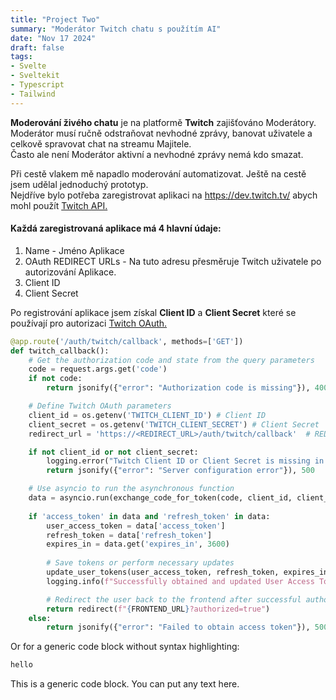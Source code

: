 ```yaml
---
title: "Project Two"
summary: "Moderátor Twitch chatu s použítím AI"
date: "Nov 17 2024"
draft: false
tags:
- Svelte
- Sveltekit
- Typescript
- Tailwind
---
```


**Moderování živého chatu** je na platformě **Twitch** zajišťováno Moderátory. 
Moderátor musí ručně odstraňovat nevhodné zprávy, banovat uživatele a celkově spravovat chat na streamu Majitele.  
Často ale není Moderátor aktivní a nevhodné zprávy nemá kdo smazat. 

Při cestě vlakem mě napadlo moderování automatizovat. Ještě na cestě jsem udělal jednoduchý prototyp.  
Nejdříve bylo potřeba zaregistrovat aplikaci na https://dev.twitch.tv/ abych mohl použít [Twitch API.](https://dev.twitch.tv/docs/api/)  

#### Každá zaregistrovaná aplikace má 4 hlavní údaje:
1. Name - Jméno Aplikace
2. OAuth REDIRECT URLs - Na tuto adresu přesměruje Twitch uživatele po autorizování Aplikace. 
3. Client ID
4. Client Secret  

Po registrování aplikace jsem získal **Client ID** a **Client Secret** které se používají pro autorizaci [Twitch OAuth.](https://dev.twitch.tv/docs/authentication/getting-tokens-oauth/) 



```python
@app.route('/auth/twitch/callback', methods=['GET'])
def twitch_callback():
    # Get the authorization code and state from the query parameters
    code = request.args.get('code')
    if not code:
        return jsonify({"error": "Authorization code is missing"}), 400

    # Define Twitch OAuth parameters
    client_id = os.getenv('TWITCH_CLIENT_ID') # Client ID
    client_secret = os.getenv('TWITCH_CLIENT_SECRET') # Client Secret
    redirect_url = 'https://<REDIRECT_URL>/auth/twitch/callback'  # REDIRECT URL

    if not client_id or not client_secret:
        logging.error("Twitch Client ID or Client Secret is missing in environment variables.")
        return jsonify({"error": "Server configuration error"}), 500

    # Use asyncio to run the asynchronous function
    data = asyncio.run(exchange_code_for_token(code, client_id, client_secret, redirect_url))
    
    if 'access_token' in data and 'refresh_token' in data:
        user_access_token = data['access_token']
        refresh_token = data['refresh_token']
        expires_in = data.get('expires_in', 3600)
        
        # Save tokens or perform necessary updates
        update_user_tokens(user_access_token, refresh_token, expires_in)
        logging.info(f"Successfully obtained and updated User Access Token: {user_access_token}") ## TODO: remove this 

        # Redirect the user back to the frontend after successful authorization
        return redirect(f"{FRONTEND_URL}?authorized=true")
    else:
        return jsonify({"error": "Failed to obtain access token"}), 500

```

Or for a generic code block without syntax highlighting:

```markdown
hello 
```
This is a generic code block.
You can put any text here.

